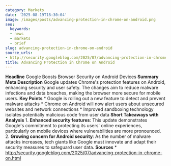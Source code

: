 ```yaml
---
category: Markets
date: '2025-08-19T18:30:04'
image: /images/posts/advancing-protection-in-chrome-on-android.png
seo:
  keywords:
  - news
  - markets
  - brief
slug: advancing-protection-in-chrome-on-android
source_urls:
- http://security.googleblog.com/2025/07/advancing-protection-in-chrome-on.html
title: Advancing Protection in Chrome on Android
---
```


**Headline** Google Boosts Browser Security on Android Devices  **Summary Meta Description** Google updates Chrome's protection features on Android, enhancing security and user safety. The changes aim to reduce malware infections and data breaches, making the browser more secure for mobile users.  **Key Points**  * Google is rolling out a new feature to detect and prevent malware attacks * Chrome on Android will now alert users about unsecured websites and network connections * Improved sandboxing technology isolates potentially malicious code from user data  **Short Takeaways with Analysis**  1. **Enhanced security features**: This update demonstrates Google's commitment to protecting its users' online experiences, particularly on mobile devices where vulnerabilities are more pronounced. 2. **Growing concern for Android security**: As the number of malware attacks increases, tech giants like Google must innovate and adapt their security measures to safeguard user data.  **Sources** * http://security.googleblog.com/2025/07/advancing-protection-in-chrome-on.html